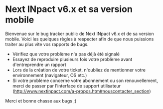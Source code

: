 # Next INpact v6.x et sa version mobile


Bienvenue sur le bug tracker public de Next INpact v6.x et de sa version mobile. 
Voici les quelques règles à respecter afin de que nous puissions traiter au plus vite vos rapports de bugs.

* Vérifiez que votre problème n'a pas déjà été signalé 
* Essayez de reproduire plusieurs fois votre problème avant d'entreprendre un rapport
* Lors de la création de votre ticket, n'oubliez de mentionner votre environnement (navigateur, OS etc.)
* Si votre problème concerne votre abonnement ou son renouvellement, merci de passer par l'interface de support utilisateur (http://www.nextinpact.com/a-propos.htm#nouscontacter_section)

Merci et bonne chasse aux bugs ;)
